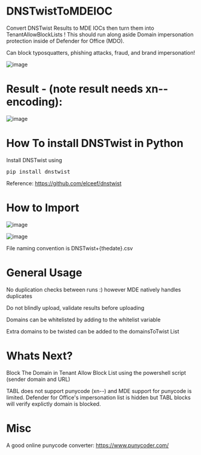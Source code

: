 # DNSTwistToMDEIOC
Convert DNSTwist Results to MDE IOCs then turn them into TenantAllowBlockLists ! This should run along aside Domain impersonation protection inside of Defender for Office (MDO). 

Can block typosquatters, phishing attacks, fraud, and brand impersonation!

![image](https://github.com/jkerai1/DNSTwistToMDEIOC/assets/55988027/d6c1f7f2-c72b-4b60-8519-8df07d3dc049)


# Result - (note result needs xn-- encoding):  
![image](https://github.com/jkerai1/DNSTwistToMDEIOC/assets/55988027/f3df970e-cda3-4fa4-b921-bb44127ecd7b)

# How To install DNSTwist in Python  

Install DNSTwist using
<pre>
pip install dnstwist
</pre>
Reference: https://github.com/elceef/dnstwist

# How to Import  
![image](https://user-images.githubusercontent.com/55988027/279781043-db91bef8-7537-4aa8-afe2-e28eb6163717.png)

![image](https://github.com/jkerai1/DNSTwistToMDEIOC/assets/55988027/d889ad6a-dba2-481d-b8ab-cada3eb33f7e)


File naming convention is DNSTwist+{thedate}.csv

# General Usage  

No duplication checks between runs :) however MDE natively handles duplicates

Do not blindly upload, validate results before uploading  

Domains can be whitelisted by adding to the whitelist variable  

Extra domains to be twisted can be added to the domainsToTwist List  

# Whats Next?  

Block The Domain in Tenant Allow Block List using the powershell script (sender domain and URL)

TABL does not support punycode (xn--) and MDE support for punycode is limited. Defender for Office's impersonation list is hidden but TABL blocks will verify explictly domain is blocked.    

# Misc  
A good online punycode converter: https://www.punycoder.com/
